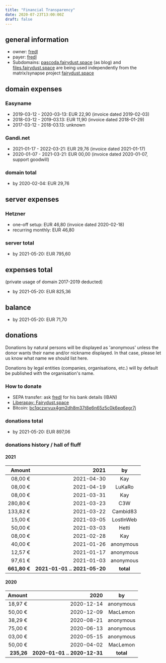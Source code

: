 ```yaml
---
title: "Financial Transparency"
date: 2020-07-23T13:00:00Z
draft: false
---
```


## general information

- owner: [fredl](https://matrix.to/#/@fredl:fairydust.space)
- payer: [fredl](https://matrix.to/#/@fredl:fairydust.space)
- Subdomains: [pascoda.fairydust.space](https://pascoda.fairydust.space/) (as blog) and [files.fairydust.space](https://files.fairydust.space/) are being used independently from the matrix/synapse project [fairydust.space](https://fairydust.space)

## domain expenses

### Easyname

- 2019-03-12 - 2020-03-13: EUR 22,90 (invoice dated 2019-02-03)
- 2018-03-12 - 2019-03.13: EUR 11,90 (invoice dated 2018-01-29)
- 2017-03-12 - 2018-03.13: unknown

### Gandi.net

- 2021-01-17 - 2022-03-21: EUR 29,76 (invoice dated 2021-01-17)
- 2020-01-07 - 2021-03-21: EUR 00,00 (invoice dated 2020-01-07, support goodwill)

### domain total

- by 2020-02-04: EUR 29,76

## server expenses

### Hetzner

- one-off setup: EUR 46,80 (invoice dated 2020-02-18)
- recurring monthly: EUR 46,80

### server total

- by 2021-05-20: EUR 795,60

## expenses total

(private usage of domain 2017-2019 deducted)

- by 2021-05-20: EUR 825,36

## balance

- by 2021-05-20: EUR 71,70

## donations

Donations by natural persons will be displayed as 'anonymous' unless the donor wants their name and/or nickname displayed. In that case, please let us know what name we should list here.

Donations by legal entities (companies, organisations, etc.) will by default be published with the organisation's name.

### How to donate

- SEPA transfer: ask [fredl](https://matrix.to/#/@fredl:fairydust.space) for his bank details (IBAN)
- [Liberapay: Fairydust.space](https://liberapay.com/fairydust.space/)
- Bitcoin: [bc1qczxrvux4gm2dh8m37t8e6n65z5c0k6eq6egr7j](bitcoin:bc1qczxrvux4gm2dh8m37t8e6n65z5c0k6eq6egr7j)

### donations total
- by 2021-05-20: EUR 897,06

### donations history / hall of fluff

#### 2021

| Amount  |       2021 |     by    |
| ---:    |     -----: |     :--:  |
| 08,00 € | 2021-04-30 | Kay       |
| 08,00 € | 2021-04-19 | LuKaRo    |
| 08,00 € | 2021-03-31 | Kay       |
| 280,80 € | 2021-03-23 | C3W      |
| 133,82 € | 2021-03-22 | Cambid83 |
| 15,00 € | 2021-03-05 | LostInWeb |
| 50,00 € | 2021-03-03 | Hetti     |
| 08,00 € | 2021-02-28 | Kay       |
| 40,00 € | 2021-01-26 | anonymous |
| 12,57 € | 2021-01-17 | anonymous |
| 97,61 € | 2021-01-03 | anonymous |
| __661,80 €__ | __2021-01-01 .. 2021-05-20__ | __total__ |

#### 2020

| Amount  |       2020 |     by    |
| ---:    |     -----: |     :--:  |
| 18,97 € | 2020-12-14 | anonymous |
| 50,00 € | 2020-12-09 | MacLemon |
| 38,29 € | 2020-08-21 | anonymous |
| 75,00 € | 2020-06-13 | anonymous |
| 03,00 € | 2020-05-15 | anonymous |
| 50,00 € | 2020-04-02 | MacLemon  |
| __235,26__ | __2020-01-01 .. 2020-12-31__ | __total__ |
